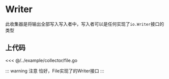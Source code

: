 # Writer

此收集器是将输出全部写入写入者中，写入者可以是任何实现了`io.Writer`接口的类型

## 上代码

<<< @/../example/collector/file.go

::: warning 注意 恰好，File实现了的Writer接口
:::

